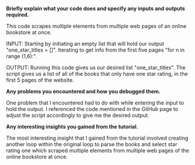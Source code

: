 **Briefly explain what your code does and specify any inputs and outputs required.** 

This code scrapes multiple elements from multiple web pages of an online bookstore at once. 

INPUT: Starting by initiating an empty list that will hold our output "one_star_titles = []".
Iterating to get info from the first five pages "for n in range (1,6):".

OUTPUT: Running this code gives us our desired list "one_star_titles".
The script gives us a list of all of the books that only have one star rating, in the first 5 pages of the website.



**Any problems you encountered and how you debugged them.** 

One problem that I encountered had to do with while entering the input to hold the output. I referenced the code mentioned in the GitHub page to adjust the script accordingly to give me the desired output.



**Any interesting insights you gained from the tutorial.**

The most interesting insight that I gained from the tutorial involved creating another loop within the original loop to parse the books and select star rating one which scraped multiple elements from multiple web pages of the online bookstore at once.
